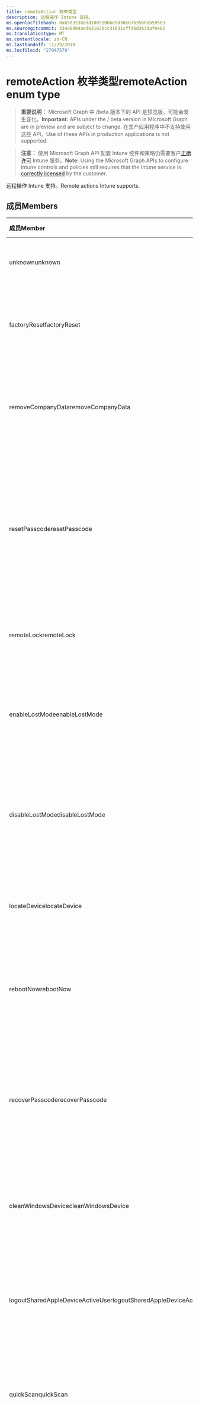 ```yaml
---
title: remoteAction 枚举类型
description: 远程操作 Intune 支持。
ms.openlocfilehash: 8ab503538edd1005106be9d30e67b35b6bb59583
ms.sourcegitcommit: 334e84b4aed63162bcc31831cffd6d363dafee02
ms.translationtype: MT
ms.contentlocale: zh-CN
ms.lasthandoff: 11/29/2018
ms.locfileid: "27047570"
---
```

# <a name="remoteaction-enum-type"></a><span data-ttu-id="676b4-103">remoteAction 枚举类型</span><span class="sxs-lookup"><span data-stu-id="676b4-103">remoteAction enum type</span></span>

> <span data-ttu-id="676b4-104">**重要说明：** Microsoft Graph 中 /beta 版本下的 API 是预览版，可能会发生变化。</span><span class="sxs-lookup"><span data-stu-id="676b4-104">**Important:** APIs under the / beta version in Microsoft Graph are in preview and are subject to change.</span></span> <span data-ttu-id="676b4-105">在生产应用程序中不支持使用这些 API。</span><span class="sxs-lookup"><span data-stu-id="676b4-105">Use of these APIs in production applications is not supported.</span></span>

> <span data-ttu-id="676b4-106">**注意：** 使用 Microsoft Graph API 配置 Intune 控件和策略仍需要客户[正确许可](https://go.microsoft.com/fwlink/?linkid=839381) Intune 服务。</span><span class="sxs-lookup"><span data-stu-id="676b4-106">**Note:** Using the Microsoft Graph APIs to configure Intune controls and policies still requires that the Intune service is [correctly licensed](https://go.microsoft.com/fwlink/?linkid=839381) by the customer.</span></span>

<span data-ttu-id="676b4-107">远程操作 Intune 支持。</span><span class="sxs-lookup"><span data-stu-id="676b4-107">Remote actions Intune supports.</span></span>
## <a name="members"></a><span data-ttu-id="676b4-108">成员</span><span class="sxs-lookup"><span data-stu-id="676b4-108">Members</span></span>
|<span data-ttu-id="676b4-109">成员</span><span class="sxs-lookup"><span data-stu-id="676b4-109">Member</span></span>|<span data-ttu-id="676b4-110">值</span><span class="sxs-lookup"><span data-stu-id="676b4-110">Value</span></span>|<span data-ttu-id="676b4-111">说明</span><span class="sxs-lookup"><span data-stu-id="676b4-111">Description</span></span>|
|:---|:---|:---|
|<span data-ttu-id="676b4-112">unknown</span><span class="sxs-lookup"><span data-stu-id="676b4-112">unknown</span></span>|<span data-ttu-id="676b4-113">0</span><span class="sxs-lookup"><span data-stu-id="676b4-113">0</span></span>|<span data-ttu-id="676b4-114">用户启动未知的操作。</span><span class="sxs-lookup"><span data-stu-id="676b4-114">User initiates an unknown action.</span></span>|
|<span data-ttu-id="676b4-115">factoryReset</span><span class="sxs-lookup"><span data-stu-id="676b4-115">factoryReset</span></span>|<span data-ttu-id="676b4-116">1</span><span class="sxs-lookup"><span data-stu-id="676b4-116">1</span></span>|<span data-ttu-id="676b4-117">用户启动某项操作到中心重置设备。</span><span class="sxs-lookup"><span data-stu-id="676b4-117">User initiates an action to factory reset a device.</span></span> |
|<span data-ttu-id="676b4-118">removeCompanyData</span><span class="sxs-lookup"><span data-stu-id="676b4-118">removeCompanyData</span></span>|<span data-ttu-id="676b4-119">2</span><span class="sxs-lookup"><span data-stu-id="676b4-119">2</span></span>|<span data-ttu-id="676b4-120">用户启动要从设备中删除公司数据的操作。</span><span class="sxs-lookup"><span data-stu-id="676b4-120">User initiates an action to remove company data from a device.</span></span> |
|<span data-ttu-id="676b4-121">resetPasscode</span><span class="sxs-lookup"><span data-stu-id="676b4-121">resetPasscode</span></span>|<span data-ttu-id="676b4-122">3</span><span class="sxs-lookup"><span data-stu-id="676b4-122">3</span></span>|<span data-ttu-id="676b4-123">用户启动某项操作删除 iOS 设备密码或重置密码的 Android / Windows 设备。</span><span class="sxs-lookup"><span data-stu-id="676b4-123">User initiates an action to remove the passcode of an iOS device, or reset the passcode of Android / Windows device.</span></span> |
|<span data-ttu-id="676b4-124">remoteLock</span><span class="sxs-lookup"><span data-stu-id="676b4-124">remoteLock</span></span>|<span data-ttu-id="676b4-125">4</span><span class="sxs-lookup"><span data-stu-id="676b4-125">4</span></span>|<span data-ttu-id="676b4-126">用户启动远程锁定操作设备。</span><span class="sxs-lookup"><span data-stu-id="676b4-126">User initiates an action to remote lock a device.</span></span>|
|<span data-ttu-id="676b4-127">enableLostMode</span><span class="sxs-lookup"><span data-stu-id="676b4-127">enableLostMode</span></span>|<span data-ttu-id="676b4-128">5</span><span class="sxs-lookup"><span data-stu-id="676b4-128">5</span></span>|<span data-ttu-id="676b4-129">用户启动某项操作来启用监管的 iOS 设备上丢失的模式。</span><span class="sxs-lookup"><span data-stu-id="676b4-129">User initiates an action to enable lost mode on a supervised iOS device.</span></span>|
|<span data-ttu-id="676b4-130">disableLostMode</span><span class="sxs-lookup"><span data-stu-id="676b4-130">disableLostMode</span></span>|<span data-ttu-id="676b4-131">6</span><span class="sxs-lookup"><span data-stu-id="676b4-131">6</span></span>|<span data-ttu-id="676b4-132">用户启动某项操作来禁用监管的 iOS 设备上丢失的模式。</span><span class="sxs-lookup"><span data-stu-id="676b4-132">User initiates an action to disable lost mode on a supervised iOS device.</span></span>|
|<span data-ttu-id="676b4-133">locateDevice</span><span class="sxs-lookup"><span data-stu-id="676b4-133">locateDevice</span></span>|<span data-ttu-id="676b4-134">7</span><span class="sxs-lookup"><span data-stu-id="676b4-134">7</span></span>|<span data-ttu-id="676b4-135">用户启动某项操作来查找监管的 iOS 设备。</span><span class="sxs-lookup"><span data-stu-id="676b4-135">User initiates an action to locate a supervised iOS device.</span></span>|
|<span data-ttu-id="676b4-136">rebootNow</span><span class="sxs-lookup"><span data-stu-id="676b4-136">rebootNow</span></span>|<span data-ttu-id="676b4-137">8</span><span class="sxs-lookup"><span data-stu-id="676b4-137">8</span></span>|<span data-ttu-id="676b4-138">用户启动某项操作可重新启动 Windows 设备。</span><span class="sxs-lookup"><span data-stu-id="676b4-138">User initiates an action to reboot a Windows device.</span></span>|
|<span data-ttu-id="676b4-139">recoverPasscode</span><span class="sxs-lookup"><span data-stu-id="676b4-139">recoverPasscode</span></span>|<span data-ttu-id="676b4-140">9</span><span class="sxs-lookup"><span data-stu-id="676b4-140">9</span></span>|<span data-ttu-id="676b4-141">用户启动操作以重置 passport 用于在 windows phone 设备上的 pin。</span><span class="sxs-lookup"><span data-stu-id="676b4-141">User initiates an action to reset the pin for passport for work on windows phone device.</span></span>|
|<span data-ttu-id="676b4-142">cleanWindowsDevice</span><span class="sxs-lookup"><span data-stu-id="676b4-142">cleanWindowsDevice</span></span>|<span data-ttu-id="676b4-143">10</span><span class="sxs-lookup"><span data-stu-id="676b4-143">10</span></span>|<span data-ttu-id="676b4-144">用户启动 windows 设备清理操作。</span><span class="sxs-lookup"><span data-stu-id="676b4-144">User initiates an action to clean up windows device.</span></span>|
|<span data-ttu-id="676b4-145">logoutSharedAppleDeviceActiveUser</span><span class="sxs-lookup"><span data-stu-id="676b4-145">logoutSharedAppleDeviceActiveUser</span></span>|<span data-ttu-id="676b4-146">11</span><span class="sxs-lookup"><span data-stu-id="676b4-146">11</span></span>|<span data-ttu-id="676b4-147">用户启动要注销共享的 apple 设备上的当前用户的操作。</span><span class="sxs-lookup"><span data-stu-id="676b4-147">User initiates an action to log out current user on shared apple device.</span></span>|
|<span data-ttu-id="676b4-148">quickScan</span><span class="sxs-lookup"><span data-stu-id="676b4-148">quickScan</span></span>|<span data-ttu-id="676b4-149">12</span><span class="sxs-lookup"><span data-stu-id="676b4-149">12</span></span>|<span data-ttu-id="676b4-150">用户启动操作以在设备上运行快速扫描。</span><span class="sxs-lookup"><span data-stu-id="676b4-150">User initiates an action to run quick scan on device.</span></span>|
|<span data-ttu-id="676b4-151">fullScan</span><span class="sxs-lookup"><span data-stu-id="676b4-151">fullScan</span></span>|<span data-ttu-id="676b4-152">13</span><span class="sxs-lookup"><span data-stu-id="676b4-152">13</span></span>|<span data-ttu-id="676b4-153">用户启动操作以在设备上运行完全扫描。</span><span class="sxs-lookup"><span data-stu-id="676b4-153">User initiates an action to run full scan on device.</span></span>|
|<span data-ttu-id="676b4-154">windowsDefenderUpdateSignatures</span><span class="sxs-lookup"><span data-stu-id="676b4-154">windowsDefenderUpdateSignatures</span></span>|<span data-ttu-id="676b4-155">14</span><span class="sxs-lookup"><span data-stu-id="676b4-155">14</span></span>|<span data-ttu-id="676b4-156">用户启动某项操作来更新设备上的恶意软件签名。</span><span class="sxs-lookup"><span data-stu-id="676b4-156">User initiates an action to update malware signatures on device.</span></span>|
|<span data-ttu-id="676b4-157">factoryResetKeepEnrollmentData</span><span class="sxs-lookup"><span data-stu-id="676b4-157">factoryResetKeepEnrollmentData</span></span>|<span data-ttu-id="676b4-158">15</span><span class="sxs-lookup"><span data-stu-id="676b4-158">15</span></span>|<span data-ttu-id="676b4-159">用户启动确保注册数据操作远程擦除设备。</span><span class="sxs-lookup"><span data-stu-id="676b4-159">User initiates an action remote wipe device with keeping enrollment data.</span></span>|
|<span data-ttu-id="676b4-160">updateDeviceAccount</span><span class="sxs-lookup"><span data-stu-id="676b4-160">updateDeviceAccount</span></span>|<span data-ttu-id="676b4-161">16</span><span class="sxs-lookup"><span data-stu-id="676b4-161">16</span></span>|<span data-ttu-id="676b4-162">用户启动某项操作来更新设备上的帐户。</span><span class="sxs-lookup"><span data-stu-id="676b4-162">User initiates an action to update account on device.</span></span>|
|<span data-ttu-id="676b4-163">automaticRedeployment</span><span class="sxs-lookup"><span data-stu-id="676b4-163">automaticRedeployment</span></span>|<span data-ttu-id="676b4-164">17</span><span class="sxs-lookup"><span data-stu-id="676b4-164">17</span></span>|<span data-ttu-id="676b4-165">用户启动 automatice 重新部署设备操作</span><span class="sxs-lookup"><span data-stu-id="676b4-165">User initiates an action to automatice redeploy the device</span></span>|
|<span data-ttu-id="676b4-166">关闭</span><span class="sxs-lookup"><span data-stu-id="676b4-166">shutDown</span></span>|<span data-ttu-id="676b4-167">18</span><span class="sxs-lookup"><span data-stu-id="676b4-167">18</span></span>|<span data-ttu-id="676b4-168">用户启动要关闭设备的操作。</span><span class="sxs-lookup"><span data-stu-id="676b4-168">User initiates an action to shut down the device.</span></span>|






